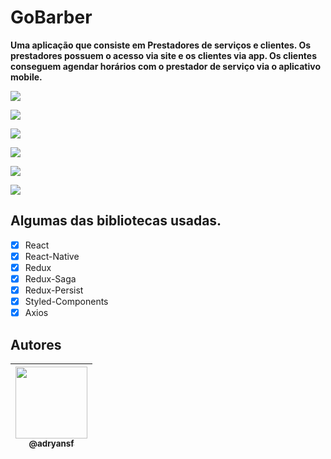 # GoBarber

**Uma aplicação que consiste em Prestadores de serviços e clientes. Os prestadores possuem o acesso via site e os clientes via app. Os clientes conseguem agendar horários com o prestador de serviço via o aplicativo mobile.**

<p align="center">

<img src="https://user-images.githubusercontent.com/31359652/75488392-04909100-598f-11ea-88c8-a6ef5e789d0e.png"  /><br>

<img src="https://user-images.githubusercontent.com/31359652/75488403-065a5480-598f-11ea-94d7-72ded67bc645.png"  /><br>

<img src="https://user-images.githubusercontent.com/31359652/75488402-05c1be00-598f-11ea-979a-28e0dda94475.png"  /><br>

<img src="https://user-images.githubusercontent.com/31359652/75488400-05c1be00-598f-11ea-947c-cb1eb5f3b775.png"  /><br>

<img src="https://user-images.githubusercontent.com/31359652/75488397-05292780-598f-11ea-9504-47f7b2f7ad5d.png"  /><br>

<img src="https://user-images.githubusercontent.com/31359652/75488394-05292780-598f-11ea-8aa1-dc8203c59b78.png"  /><br>

</p>

## Algumas das bibliotecas usadas.

- [x] React
- [x] React-Native
- [x] Redux
- [x] Redux-Saga
- [x] Redux-Persist
- [x] Styled-Components
- [x] Axios

## Autores

| [<img src="https://avatars3.githubusercontent.com/u/31359652?s=460&v=4" width=115><br><sub>@adryansf</sub>](https://github.com/adryansf) |
| :--------------------------------------------------------------------------------------------------------------------------------------: |

